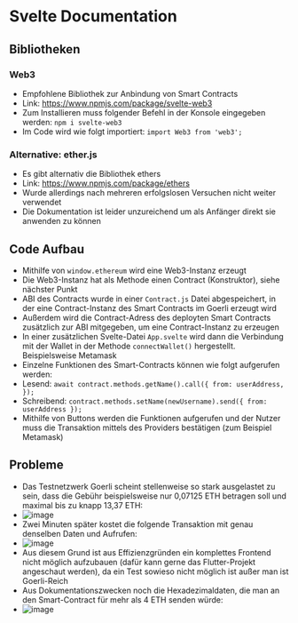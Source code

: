 # Svelte Documentation

## Bibliotheken
### Web3
- Empfohlene Bibliothek zur Anbindung von Smart Contracts
- Link: https://www.npmjs.com/package/svelte-web3
- Zum Installieren muss folgender Befehl in der Konsole eingegeben werden: ```npm i svelte-web3```
- Im Code wird wie folgt importiert: ```import Web3 from 'web3';```

### Alternative: ether.js
- Es gibt alternativ die Bibliothek ethers
- Link: https://www.npmjs.com/package/ethers
- Wurde allerdings nach mehreren erfolgslosen Versuchen nicht weiter verwendet
- Die Dokumentation ist leider unzureichend um als Anfänger direkt sie anwenden zu können

## Code Aufbau 
- Mithilfe von ```window.ethereum``` wird eine Web3-Instanz erzeugt
- Die Web3-Instanz hat als Methode einen Contract (Konstruktor), siehe nächster Punkt
- ABI des Contracts wurde in einer ```Contract.js``` Datei abgespeichert, in der eine Contract-Instanz des Smart Contracts im Goerli erzeugt wird
- Außerdem wird die Contract-Adress des deployten Smart Contracts zusätzlich zur ABI mitgegeben, um eine Contract-Instanz zu erzeugen
- In einer zusätzlichen Svelte-Datei ```App.svelte``` wird dann die Verbindung mit der Wallet in der Methode ```connectWallet()``` hergestellt. Beispielsweise Metamask
- Einzelne Funktionen des Smart-Contracts können wie folgt aufgerufen werden:
- Lesend: ```await contract.methods.getName().call({
		from: userAddress,
	});```
- Schreibend: ```contract.methods.setName(newUsername).send({
		from: userAddress
	});```
- Mithilfe von Buttons werden die Funktionen aufgerufen und der Nutzer muss die Transaktion mittels des Providers bestätigen (zum Beispiel Metamask)

## Probleme
- Das Testnetzwerk Goerli scheint stellenweise so stark ausgelastet zu sein, dass die Gebühr beispielsweise nur 0,07125 ETH betragen soll und maximal bis zu knapp 13,37 ETH: 
- ![image](https://user-images.githubusercontent.com/73344372/227541541-a44183be-36c7-4389-bd18-d7c950ae5f91.png)
- Zwei Minuten später kostet die folgende Transaktion mit genau denselben Daten und Aufrufen: 
- ![image](https://user-images.githubusercontent.com/73344372/227542160-10571052-30f3-4ec0-9a76-1aebb52b4480.png)
- Aus diesem Grund ist aus Effizienzgründen ein komplettes Frontend nicht möglich aufzubauen (dafür kann gerne das Flutter-Projekt angeschaut werden), da ein Test sowieso nicht möglich ist außer man ist Goerli-Reich
- Aus Dokumentationszwecken noch die Hexadezimaldaten, die man an den Smart-Contract für mehr als 4 ETH senden würde:
- ![image](https://user-images.githubusercontent.com/73344372/227543212-cd7cea24-b996-4a6d-b250-b64be521002f.png)
